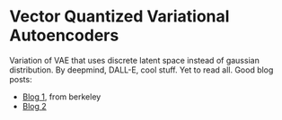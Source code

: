 # Vector Quantized Variational Autoencoders
Variation of VAE that uses discrete latent space instead of gaussian distribution.
By deepmind, DALL-E, cool stuff. Yet to read all.
Good blog posts:
- [Blog 1](https://ml.berkeley.edu/blog/posts/vq-vae/), from berkeley 
- [Blog 2](https://blog.usejournal.com/understanding-vector-quantized-variational-autoencoders-vq-vae-323d710a888a)